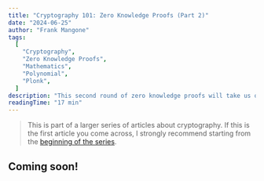 ```yaml
---
title: "Cryptography 101: Zero Knowledge Proofs (Part 2)"
date: "2024-06-25"
author: "Frank Mangone"
tags:
  [
    "Cryptography",
    "Zero Knowledge Proofs",
    "Mathematics",
    "Polynomial",
    "Plonk",
  ]
description: "This second round of zero knowledge proofs will take us on a journey to understand a more general framework. Hang tight!"
readingTime: "17 min"
---
```


> This is part of a larger series of articles about cryptography. If this is the first article you come across, I strongly recommend starting from the [beginning of the series](/en/blog/cryptography-101/where-to-start).

## Coming soon!
